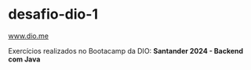 # desafio-dio-1

www.dio.me

Exercícios realizados no Bootacamp da DIO: **Santander 2024 - Backend com Java**

